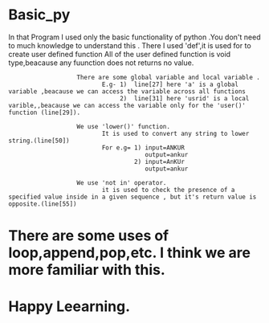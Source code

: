 # Basic_py
In that Program I used only the basic functionality of python .You don't need to  much knowledge to understand this .
                       There I used 'def',it is used for to create user defined function 
                       All of the user defined function is void type,beacause any fuunction does not returns no value.

                       There are some global variable and local variable .
                              E.g- 1)  line[27] here 'a' is a global variable ,beacause we can access the variable across all functions
                                   2)  line[31] here 'usrid' is a local varible,,beacause we can access the variable only for the 'user()' function (line[29]).   

                       We use 'lower()' function.
                              It is used to convert any string to lower string.(line[50])
                              For e.g= 1) input=ANKUR
                                          output=ankur
                                       2) input=AnKUr
                                          output=ankur

                       We use 'not in' operator.
                              it is used to check the presence of a specified value inside in a given sequence , but it's return value is opposite.(line[55])





# There are some uses of loop,append,pop,etc. I think we are more familiar with this.
# Happy Leearning.
